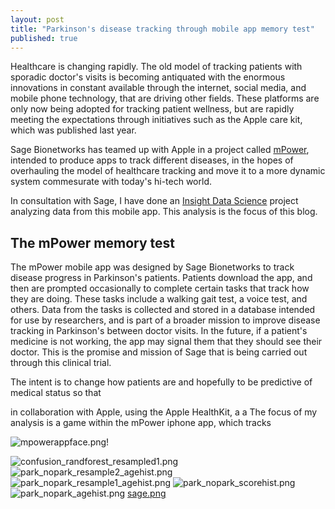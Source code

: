 ```yaml
---
layout: post
title: "Parkinson's disease tracking through mobile app memory test"
published: true
---
```




Healthcare is changing rapidly. The old model of tracking patients with sporadic doctor's visits is becoming antiquated with the enormous innovations in constant available through the internet, social media, and mobile phone technology, that are driving other fields. These platforms are only now being adopted for tracking patient wellness, but are rapidly meeting the expectations through initiatives such as the Apple care kit, which was published last year. 

Sage Bionetworks has teamed up with Apple in a project called [mPower](http://parkinsonmpower.org/ "Mpower Parkinson's Site"), intended to produce apps to track different diseases, in the hopes of overhauling the model of healthcare tracking and move it to a more dynamic system commesurate with today's hi-tech world. 

In consultation with Sage, I have done an [Insight Data Science](http://insightdatascience.com/ "Insight Data Science") project analyzing data from this mobile app. This analysis is the focus of this blog.

##  The mPower memory test

The mPower mobile app was designed by Sage Bionetworks to track disease progress in Parkinson's patients. Patients download the app, and then are prompted occasionally to complete certain tasks that track how they are doing. These tasks include a walking gait test, a voice test, and others. Data from the tasks is collected and stored in a database intended for use by researchers, and is part of a broader mission to improve disease tracking in Parkinson's between doctor visits. In the future, if a patient's medicine is not working, the app may signal them that they should see their doctor. This is the promise and mission of Sage that is being carried out through this clinical trial. 

The intent is to change how patients are  and hopefully to be predictive of medical status so that 

in collaboration with Apple, using the Apple HealthKit, a a The focus of my analysis is a game within the mPower iphone app, which tracks 

![mpowerappface.png]({{site.baseurl}}/images/mpowerappface.png)!

![confusion_randforest_resampled1.png]({{site.baseurl}}/images/confusion_randforest_resampled1.png)
![park_nopark_resample2_agehist.png]({{site.baseurl}}/images/park_nopark_resample2_agehist.png)
![park_nopark_resample1_agehist.png]({{site.baseurl}}/images/park_nopark_resample1_agehist.png)
![park_nopark_scorehist.png]({{site.baseurl}}/images/park_nopark_scorehist.png)
![park_nopark_agehist.png]({{site.baseurl}}/images/park_nopark_agehist.png)
[sage.png]({{site.baseurl}}/images/sage.png)









